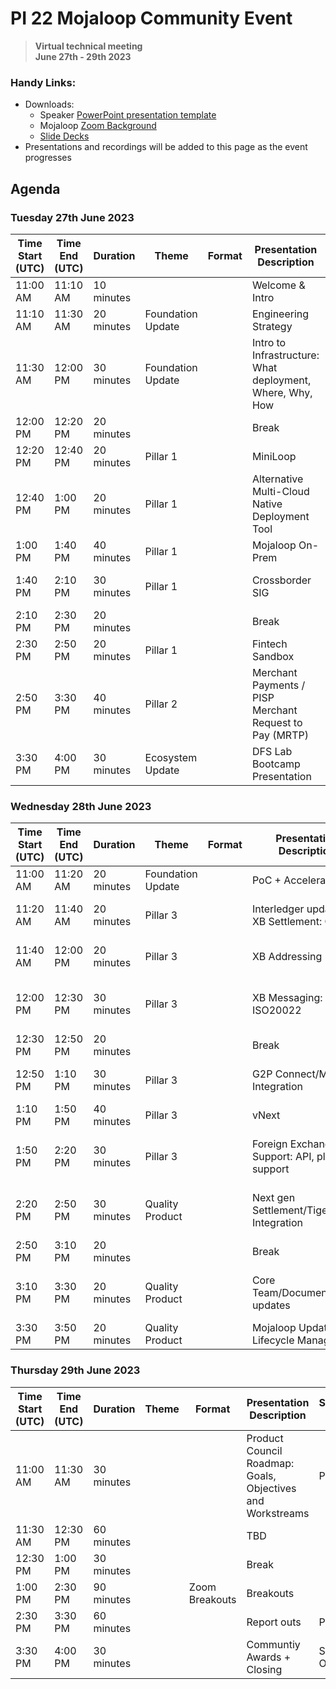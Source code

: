 # PI 22 Mojaloop Community Event 

> **Virtual technical meeting**  
> __June 27th - 29th 2023__


### Handy Links:
* Downloads:
  - Speaker [PowerPoint presentation template](https://github.com/mojaloop/documentation-artifacts/tree/master/presentations/pi_21_march_2023/presentations/presentation_template.pptx)
  - Mojaloop [Zoom Background](https://github.com/mojaloop/documentation-artifacts/blob/master/presentations/pi_22_june_2023/presentations/Zoom%20Background.png)
  - [Slide Decks](https://github.com/mojaloop/documentation-artifacts/tree/master/presentations/pi_21_march_2023/presentations)
* Presentations and recordings will be added to this page as the event progresses

## Agenda

### Tuesday 27th June 2023

| Time Start (UTC) | Time End (UTC) | Duration   | Theme             | Format | Presentation Description                                  | Speaker(s) Name                              |
|------------------|----------------|------------|-------------------|--------|-----------------------------------------------------------|----------------------------------------------|
| 11:00 AM         | 11:10 AM       | 10 minutes |                   |        | Welcome & Intro                                           | Paula Hunter                                 |
| 11:10 AM         | 11:30 AM       | 20 minutes | Foundation Update |        | Engineering Strategy                                      | James Bush                                   |
| 11:30 AM         | 12:00 PM       | 30 minutes | Foundation Update |        | Intro to Infrastructure: What deployment, Where, Why, How | James Bush                                   |
| 12:00 PM         | 12:20 PM       | 20 minutes |                   |        | Break                                                     |                                              |
| 12:20 PM         | 12:40 PM       | 20 minutes | Pillar 1          |        | MiniLoop                                                  | Tom Daly                                     |
| 12:40 PM         | 1:00 PM        | 20 minutes | Pillar 1          |        | Alternative Multi-Cloud Native Deployment Tool            | Tom Daly                                     |
| 1:00 PM          | 1:40 PM        | 40 minutes | Pillar 1          |        | Mojaloop On-Prem                                          | David Fry                                    |
| 1:40 PM          | 2:10 PM        | 30 minutes | Pillar 1          |        | Crossborder SIG                                           | Michael Richards / Paul Makin                |
| 2:10 PM          | 2:30 PM        | 20 minutes |                   |        | Break                                                     |                                              |
| 2:30 PM          | 2:50 PM        | 20 minutes | Pillar 1          |        | Fintech Sandbox                                           | Sam Kummary                                  |
| 2:50 PM          | 3:30 PM        | 40 minutes | Pillar 2          |        | Merchant Payments / PISP Merchant Request to Pay (MRTP)   | Karim Jindani / Alain Kajangwe / Sam Kummary |
| 3:30 PM          | 4:00 PM        | 30 minutes | Ecosystem Update  |        | DFS Lab Bootcamp Presentation                             | TBD                                          |

### Wednesday 28th June 2023

| Time Start (UTC) | Time End (UTC) | Duration   | Theme             | Format | Presentation Description                                  | Speaker(s) Name                              |
|------------------|----------------|------------|-------------------|--------|-----------------------------------------------------------|----------------------------------------------|
| 11:00 AM | 11:20 AM | 20 minutes | Foundation Update |  | PoC + Accelerator                               | Steve Haley                       |
| 11:20 AM | 11:40 AM | 20 minutes | Pillar 3          |  | Interledger updates / XB Settlement: CNP        | Michael Richards / Nyi Aye        |
| 11:40 AM | 12:00 PM | 20 minutes | Pillar 3          |  | XB Addressing                                   | Paul Makin / Sam Kummary          |
| 12:00 PM | 12:30 PM | 30 minutes | Pillar 3          |  | XB Messaging: ISO20022                          | Michael Richards / Justus Ortlepp |
| 12:30 PM | 12:50 PM | 20 minutes |                   |  | Break                                           |                                   |
| 12:50 PM | 1:10 PM  | 30 minutes | Pillar 3          |  | G2P Connect/MOSIP Integration                   | Paul Baker / Sam Kummary          |
| 1:10 PM  | 1:50 PM  | 40 minutes | Pillar 3          |  | vNext                                           | Pedro Barreto                     |
| 1:50 PM  | 2:20 PM  | 30 minutes | Pillar 3          |  | Foreign Exchange Support: API, plus TTK support | Michael Richards / Vijay Kumar    |
| 2:20 PM  | 2:50 PM  | 30 minutes | Quality Product   |  | Next gen Settlement/TigerBeetle Integration     | Jason Bruwer / Michael Richards   |
| 2:50 PM  | 3:10 PM  | 20 minutes |                   |  | Break                                           |                                   |
| 3:10 PM  | 3:30 PM  | 20 minutes | Quality Product   |  | Core Team/Documentation updates                 | Sam Kummary / Miguel de Barros    |
| 3:30 PM  | 3:50 PM  | 20 minutes | Quality Product   |  | Mojaloop Update and Lifecycle Management        | Tom Daly                          |

### Thursday 29th June 2023

| Time Start (UTC) | Time End (UTC) | Duration   | Theme             | Format | Presentation Description                                  | Speaker(s) Name                              |
|------------------|----------------|------------|-------------------|--------|-----------------------------------------------------------|----------------------------------------------|
| 11:00 AM | 11:30 AM | 30 minutes |  |                | Product Council Roadmap: Goals, Objectives and Workstreams | Paul Makin   |
| 11:30 AM | 12:30 PM | 60 minutes |  |                | TBD                                                        |              |
| 12:30 PM | 1:00 PM  | 30 minutes |  |                | Break                                                      |              |
| 1:00 PM  | 2:30 PM  | 90 minutes |  | Zoom Breakouts | Breakouts                                                  |              |
| 2:30 PM  | 3:30 PM  | 60 minutes |  |                | Report outs                                                | Paul Makin   |
| 3:30 PM  | 4:00 PM  | 30 minutes |  |                | Communtiy Awards + Closing                                 | Simeon Oriko |
